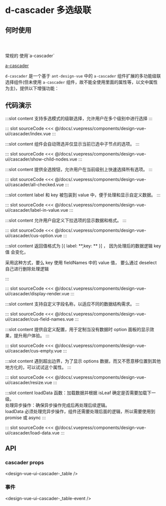 # d-cascader 多选级联

## 何时使用

<br/>

<div style="margin-top: 24px">常规的 使用`a-cascader`</div>

[a-cascader](https://1x.antdv.com/components/cascader-cn/)

`d-cascader` 是一个基于 `ant-design-vue` 中的 `a-cascader` 组件扩展的多功能级联选择组件(但未使用 `a-cascader` 组件，故不能全使用里面的属性等，以文中属性为主)，提供以下增强功能：

## 代码演示

<box>
<tag text="基本使用 - 多选级联">
<design-vue-ui-cascader-index />

:::slot content
支持多选模式的级联选择，允许用户在多个级别中进行选择
:::

::: slot sourceCode
<<< @/docs/.vuepress/components/design-vue-ui/cascader/index.vue
:::

</tag>

<tag text="只显示选中的子节点">
<design-vue-ui-cascader-show-child-nodes />

:::slot content
组件会自动筛选并仅显示当前已选中子节点的选项。
:::

::: slot sourceCode
<<< @/docs/.vuepress/components/design-vue-ui/cascader/show-child-nodes.vue
:::

</tag>

<tag text="显示全选按钮进行全选处理">
<design-vue-ui-cascader-all-checked />

:::slot content
提供全选按钮，允许用户在当前级别上快速选择所有选项。
:::

::: slot sourceCode
<<< @/docs/.vuepress/components/design-vue-ui/cascader/all-checked.vue
:::

</tag>

<tag text="label 包装到 value 中 {key: string, label: string}">
<design-vue-ui-cascader-label-in-value />

:::slot content
label 和 key 被包装到 value 中，便于处理和显示自定义数据。
:::

::: slot sourceCode
<<< @/docs/.vuepress/components/design-vue-ui/cascader/label-in-value.vue
:::

</tag>

<tag text="自定义 option 显示数据">
<design-vue-ui-cascader-cus-option />

:::slot content
允许用户自定义下拉选项的显示数据和格式。
:::

::: slot sourceCode
<<< @/docs/.vuepress/components/design-vue-ui/cascader/cus-option.vue
:::

</tag>

<tag text="自定义已选项">
<design-vue-ui-cascader-display-render />

:::slot content
返回值格式为 [{ label: **,key: ** }] ， 因为处理后的数据逻辑 key 值 会变化，

采用这种方式，要么 key 使用 fieldNames 中的 value 值， 要么通过 deselect 自己进行删除处理逻辑

:::

::: slot sourceCode
<<< @/docs/.vuepress/components/design-vue-ui/cascader/display-render.vue
:::

</tag>
<tag text="自定义字段名">
<design-vue-ui-cascader-cus-field-names />

:::slot content
支持自定义字段名称，以适应不同的数据结构需求。
:::

::: slot sourceCode
<<< @/docs/.vuepress/components/design-vue-ui/cascader/cus-field-names.vue
:::

</tag>

<tag text="自定义没有数据的 option 面板显示效果">
<design-vue-ui-cascader-cus-empty />

:::slot content
提供自定义配置，用于定制当没有数据时 option 面板的显示效果，提升用户体验。
:::

::: slot sourceCode
<<< @/docs/.vuepress/components/design-vue-ui/cascader/cus-empty.vue
:::

</tag>
<tag text="遇到面板超过边界动态左移显示出完整面板">
<design-vue-ui-cascader-resize />

:::slot content
遇到超出边界，为了显示 options 数据，而又不愿意移位置到其他地方化的，可以试试这个属性。
:::

::: slot sourceCode
<<< @/docs/.vuepress/components/design-vue-ui/cascader/resize.vue
:::

</tag>

<tag text="点击options item 动态加载下一级">
<design-vue-ui-cascader-load-data />

:::slot content
loadData 函数：加载数据并根据 isLeaf 确定是否需要加载下一级。  
处理异步操作：确保异步操作完成后再处理后续逻辑。  
loadData 必须处理完异步操作，组件还需要处理后面的逻辑，所以需要使用到 promise 或 async
:::

::: slot sourceCode
<<< @/docs/.vuepress/components/design-vue-ui/cascader/load-data.vue
:::

</tag>
</box>

## API

### cascader props

<design-vue-ui-cascader-_table />

### 事件

<design-vue-ui-cascader-_table-event />

<a-alert
    message=" isLeaf?: boolean;"
    description="标记是否为叶子节点，设置了 `loadData` 时有效!!!!!!!!!!设为 `false` 时会强制标记为父节点，即使当前节点没有 children，也会显示展开图标"
    type="warning"
    show-icon
    />
